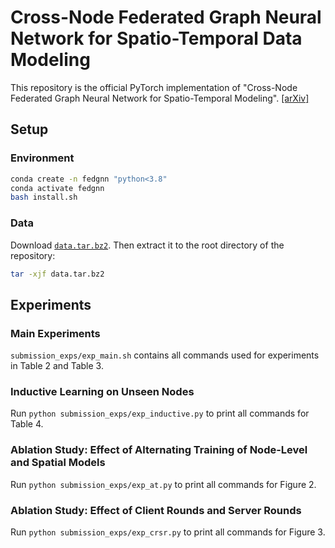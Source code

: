 # Cross-Node Federated Graph Neural Network for Spatio-Temporal Data Modeling

This repository is the official PyTorch implementation of "Cross-Node Federated Graph Neural Network for Spatio-Temporal Modeling". [\[arXiv\]](https://arxiv.org/abs/2106.05223)

## Setup

### Environment

```bash
conda create -n fedgnn "python<3.8"
conda activate fedgnn
bash install.sh
```

### Data

Download [`data.tar.bz2`](https://zenodo.org/record/4521262/files/data.tar.bz2?download=1). Then extract it to the root directory of the repository:

```bash
tar -xjf data.tar.bz2
```

## Experiments

### Main Experiments

`submission_exps/exp_main.sh` contains all commands used for experiments in Table 2 and Table 3.

### Inductive Learning on Unseen Nodes

Run `python submission_exps/exp_inductive.py` to print all commands for Table 4.

### Ablation Study: Effect of Alternating Training of Node-Level and Spatial Models

Run `python submission_exps/exp_at.py` to print all commands for Figure 2.

### Ablation Study: Effect of Client Rounds and Server Rounds

Run `python submission_exps/exp_crsr.py` to print all commands for Figure 3.
